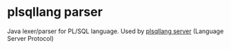 # plsqllang parser

Java lexer/parser for PL/SQL language.
Used by [plsqllang server](https://github.com/EwanDubashinski/plsqllang-server) (Language Server Protocol) 

